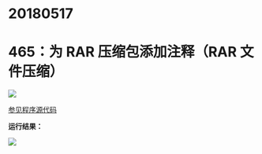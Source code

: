# 20180517

# 465：为 RAR 压缩包添加注释（RAR 文件压缩）

<img src="http://image.renkaigis.com/keepcoding/2018051701.png">

<a href="https://github.com/renkaigis/KeepCoding/tree/master/2018/05/17" target="_blank">参见程序源代码</a>

**运行结果：**

<img src="http://image.renkaigis.com/keepcoding/2018051702.png">